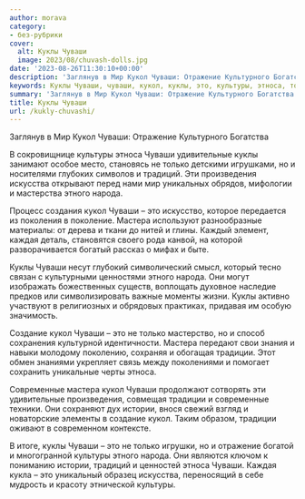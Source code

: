```yaml
---
author: morava
category:
- без-рубрики
cover:
  alt: Куклы Чуваши
  image: 2023/08/chuvash-dolls.jpg
date: '2023-08-26T11:30:10+00:00'
description: 'Заглянув в Мир Кукол Чуваши: Отражение Культурного Богатства В сокровищнице культуры этноса Чуваши удивительные куклы занимают особое место, становясь не...'
keywords: Куклы Чуваши, чуваши, кукол, куклы, это, культуры, этноса, только, этного, народа, мастера, традиции, мир, отражение, удивительные, традиций
summary: 'Заглянув в Мир Кукол Чуваши: Отражение Культурного Богатства В сокровищнице культуры этноса Чуваши удивительные куклы занимают особое место, становясь не...'
title: Куклы Чуваши
url: /kukly-chuvashi/
---
```


Заглянув в Мир Кукол Чуваши: Отражение Культурного Богатства

В сокровищнице культуры этноса Чуваши удивительные куклы занимают особое место, становясь не только детскими игрушками, но и носителями глубоких символов и традиций. Эти произведения искусства открывают перед нами мир уникальных обрядов, мифологии и мастерства этного народа.

Процесс создания кукол Чуваши – это искусство, которое передается из поколения в поколение. Мастера используют разнообразные материалы: от дерева и ткани до нитей и глины. Каждый элемент, каждая деталь, становятся своего рода канвой, на которой разворачивается богатый рассказ о мифах и быте.

Куклы Чуваши несут глубокий символический смысл, который тесно связан с культурными ценностями этного народа. Они могут изображать божественных существ, воплощать духовное наследие предков или символизировать важные моменты жизни. Куклы активно участвуют в религиозных и обрядовых практиках, придавая им особую значимость.

Создание кукол Чуваши – это не только мастерство, но и способ сохранения культурной идентичности. Мастера передают свои знания и навыки молодому поколению, сохраняя и обогащая традиции. Этот обмен знаниями укрепляет связь между поколениями и помогает сохранить уникальные черты этноса.

Современные мастера кукол Чуваши продолжают сотворять эти удивительные произведения, совмещая традиции и современные техники. Они сохраняют дух истории, внося свежий взгляд и новаторские элементы в создание кукол. Таким образом, традиции оживают в современном контексте.

В итоге, куклы Чуваши – это не только игрушки, но и отражение богатой и многогранной культуры этного народа. Они являются ключом к пониманию истории, традиций и ценностей этноса Чуваши. Каждая кукла – это уникальный образец искусства, переносящий в себе мудрость и красоту этнической культуры.